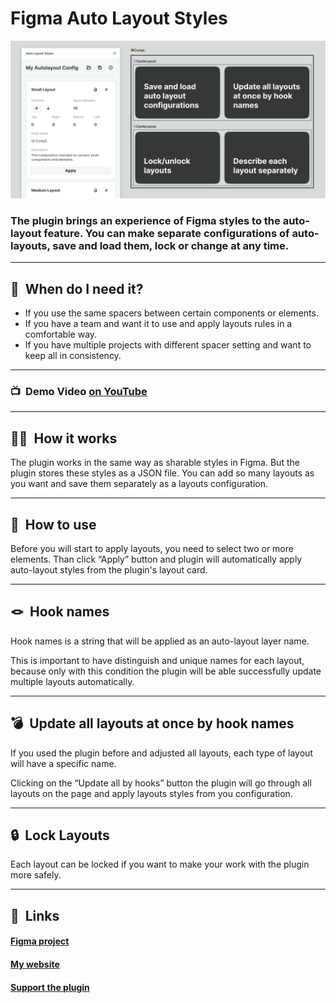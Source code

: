 # Figma Auto Layout Styles

![Cover](cover.png)

### The plugin brings an experience of Figma styles to the auto-layout feature. You can make separate configurations of auto-layouts, save and load them, lock or change at any time.

---

## 🤔  When do I need it?

- If you use the same spacers between certain components or elements.
- If you have a team and want it to use and apply layouts rules in a comfortable way.
- If you have multiple projects with different spacer setting and want to keep all in consistency.

---

### 📺  Demo Video [on YouTube](https://youtu.be/vr8asHzyy30)

---

## 🧞‍♂️  How it works

The plugin works in the same way as sharable styles in Figma. But the plugin stores these styles as a JSON file.
You can add so many layouts as you want and save them separately as a layouts configuration.

---

## 🤖  How to use

Before you will start to apply layouts, you need to select two or more elements. Than click “Apply” button and plugin will automatically apply auto-layout styles from the plugin's layout card.

---

## 🪢  Hook names

Hook names is a string that will be applied as an auto-layout layer name.

This is important to have distinguish and unique names for each layout, because only with this condition the plugin will be able successfully update multiple layouts automatically.

---

## 💣  Update all layouts at once by hook names

If you used the plugin before and adjusted all layouts, each type of layout will have a specific name.

Clicking on the “Update all by hooks” button the plugin will go through all layouts on the page and apply layouts styles from you configuration.

---

## 🔒  Lock Layouts

Each layout can be locked if you want to make your work with the plugin more safely.

---

## 🔗  Links

#### [Figma project](https://www.figma.com/file/MczslX4e8wjNnYTgy57RpI/Figma-Auto-Layout-Styles?node-id=0%3A1)

#### [My website](https://pavellaptev.github.io/)

#### [Support the plugin](https://www.paypal.me/pavellaptev)

